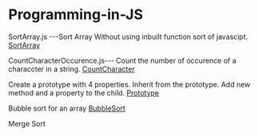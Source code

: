 # Programming-in-JS
SortArray.js ---Sort Array Without using inbuilt function sort of javascipt.
[SortArray](Programming-in-JS/blob/master/SortArray.js)


CountCharacterOccurence.js--- Count the number of occurence of a characcter in a string.
[CountCharacter](Programming-in-JS/blob/master/CountCharacterOccurence.js)

Create a prototype with 4 properties. Inherit from the prototype. Add new method and a property to the child.
[Prototype](Programming-in-JS/blob/master/Prototype.js)

Bubble sort for an array [BubbleSort](Programming-in-JS/blob/master/BubbleSort.js) 

Merge Sort
